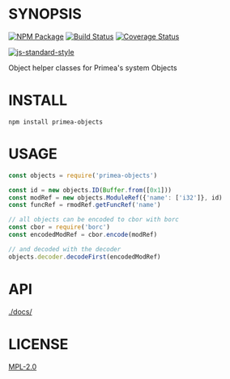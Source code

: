 # SYNOPSIS 
[![NPM Package](https://img.shields.io/npm/v/primea-objects.svg?style=flat-square)](https://www.npmjs.org/package/primea-objects)
[![Build Status](https://img.shields.io/travis/primea/primea-objects.svg?branch=master&style=flat-square)](https://travis-ci.org/primea/primea-objects)
[![Coverage Status](https://img.shields.io/coveralls/primea/primea-objects.svg?style=flat-square)](https://coveralls.io/r/primea/primea-objects)

[![js-standard-style](https://cdn.rawgit.com/feross/standard/master/badge.svg)](https://github.com/feross/standard)  

Object helper classes for Primea's system Objects

# INSTALL
`npm install primea-objects`

# USAGE

```javascript
const objects = require('primea-objects')

const id = new objects.ID(Buffer.from([0x1]))
const modRef = new objects.ModuleRef({'name': ['i32']}, id)
const funcRef = rmodRef.getFuncRef('name')

// all objects can be encoded to cbor with borc
const cbor = require('borc')
const encodedModRef = cbor.encode(modRef)

// and decoded with the decoder
objects.decoder.decodeFirst(encodedModRef)

```

# API
[./docs/](./docs/index.md)

# LICENSE
[MPL-2.0][LICENSE]

[LICENSE]: https://tldrlegal.com/license/mozilla-public-license-2.0-(mpl-2)
